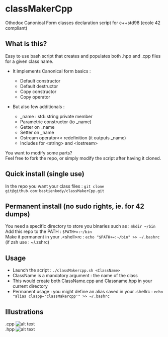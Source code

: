 # classMakerCpp
Othodox Canonical Form classes declaration script for c++std98 (ecole 42 compliant)

## What is this?
Easy to use bash script that creates and populates both .hpp and .cpp files for a given class name.  
*	It implements Canonical form basics : 
	*	Default constructor
	*	Default destructor
	*	Copy constructor
	*	Copy operator  

*	But also few additionals :
	*	_name : std::string private member
	*	Parametric constructor (to _name)
	*	Getter on _name
	*	Setter on _name
	*	Ostream operator<< redefinition (it outputs _name)
	*	Includes for \<string\> and \<iostream\>


You want to modify some parts?  
Feel free to fork the repo, or simply modify the script after having it cloned. 

## Quick install (single use)
In the repo you want your class files : `git clone git@github.com:bastienkody/classMakerCpp.git`

## Permanent install (no sudo rights, ie. for 42 dumps)
You need a specific directory to store you binaries such as : `mkdir ~/bin`  
Add this repo to the PATH : `$PATH+=:~/bin`  
Make it permanent in your .\<shell\>rc : `echo "$PATH+=:~/bin" >> ~/.bashrc` (if zsh use : ~/.zshrc)

## Usage
*	Launch the script : `./classMakercpp.sh <ClassName>`  
*	ClassName is a mandatory argument : the name of the class  
*	This would create both ClassName.cpp and Classname.hpp in your current directory  
*	Permanent usage : you might define an alias saved in your .shellrc : `echo "alias claspp='classMakercpp'" >> ~/.bashrc`

## Illustrations

.cpp
![alt text](https://github.com/bastienkody/classMakerCpp/images/Animalcpp.png)  
.hpp
![alt text](https://github.com/bastienkody/classMakerCpp/images/Animalhpp.png)  
